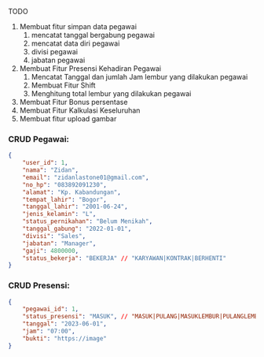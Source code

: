TODO

1. Membuat fitur simpan data pegawai
   1. mencatat tanggal bergabung pegawai
   2. mencatat data diri pegawai
   3. divisi pegawai
   4. jabatan pegawai
2. Membuat Fitur Presensi Kehadiran Pegawai
   1. Mencatat Tanggal dan jumlah Jam lembur yang dilakukan pegawai
   2. Membuat Fitur Shift
   3. Menghitung total lembur yang dilakukan pegawai
   <!-- 3. Membuat Fitur Tunjangan Pegawai -->
3. Membuat Fitur Bonus persentase
4. Membuat Fitur Kalkulasi Keseluruhan
5. Membuat fitur upload gambar

### CRUD Pegawai:

```json
{
	"user_id": 1,
	"nama": "Zidan",
	"email": "zidanlastone01@gmail.com",
	"no_hp": "083892091230",
	"alamat": "Kp. Kabandungan",
	"tempat_lahir": "Bogor",
	"tanggal_lahir": "2001-06-24",
	"jenis_kelamin": "L",
	"status_pernikahan": "Belum Menikah",
	"tanggal_gabung": "2022-01-01",
	"divisi": "Sales",
	"jabatan": "Manager",
	"gaji": 4800000,
	"status_bekerja": "BEKERJA" // "KARYAWAN|KONTRAK|BERHENTI"
}
```

### CRUD Presensi:

```json
{
	"pegawai_id": 1,
	"status_presensi": "MASUK", // "MASUK|PULANG|MASUKLEMBUR|PULANGLEMBUR"
	"tanggal": "2023-06-01",
	"jam": "07:00",
	"bukti": "https://image"
}
```

<!-- ### CRUD Tunjangan:

```json
{
	"pegawai_id": 1,
	"nama_tunjangan": "Biaya Transport",
	"persentase": "3",
	"jabatan": "Divisi"
}
``` -->

